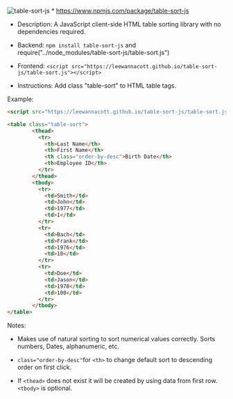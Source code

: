 ![table-sort-js](https://img.shields.io/npm/v/table-sort-js)  * https://www.npmjs.com/package/table-sort-js

* Description: A JavaScript client-side HTML table sorting library with no dependencies required. 

* Backend: `npm install table-sort-js` and require("../node_modules/table-sort-js/table-sort.js") 

* Frontend: `<script src="https://leewannacott.github.io/table-sort-js/table-sort.js"></script>`

* Instructions: Add class "table-sort" to HTML table tags.

Example:
```html
<script src="https://leewannacott.github.io/table-sort-js/table-sort.js"></script>

<table class="table-sort">
        <thead>
          <tr>
            <th>Last Name</th>
            <th>First Name</th>
            <th class="order-by-desc">Birth Date</th>
            <th>Employee ID</th>
          </tr>
        </thead>
        <tbody>
          <tr>
            <td>Smith</td>
            <td>John</td>
            <td>1977</td>
            <td>1</td>
          </tr>
          <tr>
            <td>Bach</td>
            <td>Frank</td>
            <td>1976</td>
            <td>10</td>
          </tr>
          <tr>
            <td>Doe</td>
            <td>Jason</td>
            <td>1978</td>
            <td>100</td>
          </tr>
        </tbody>
</table>
```
Notes:
* Makes use of natural sorting to sort numerical values correctly. Sorts numbers, Dates, alphanumeric, etc.

* `class="order-by-desc"`for `<th>` to change default sort to descending order on first click.

* If `<thead>` does not exist it will be created by using data from first row. `<tbody>` is optional.
